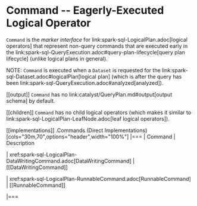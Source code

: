 # Command -- Eagerly-Executed Logical Operator

`Command` is the *marker interface* for link:spark-sql-LogicalPlan.adoc[logical operators] that represent non-query commands that are executed early in the link:spark-sql-QueryExecution.adoc#query-plan-lifecycle[query plan lifecycle] (unlike logical plans in general).

NOTE: `Command` is executed when a `Dataset` is requested for the link:spark-sql-Dataset.adoc#logicalPlan[logical plan] (which is after the query has been link:spark-sql-QueryExecution.adoc#analyzed[analyzed]).

[[output]]
`Command` has no link:catalyst/QueryPlan.md#output[output schema] by default.

[[children]]
`Command` has no child logical operators (which makes it similar to link:spark-sql-LogicalPlan-LeafNode.adoc[leaf logical operators]).

[[implementations]]
.Commands (Direct Implementations)
[cols="30m,70",options="header",width="100%"]
|===
| Command
| Description

| xref:spark-sql-LogicalPlan-DataWritingCommand.adoc[DataWritingCommand]
| [[DataWritingCommand]]

| xref:spark-sql-LogicalPlan-RunnableCommand.adoc[RunnableCommand]
| [[RunnableCommand]]

|===
